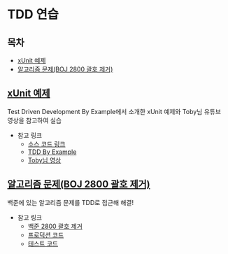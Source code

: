 # TDD 연습

## 목차
- [xUnit 예제](./src/main/java/xunit)
- [알고리즘 문제(BOJ 2800 괄호 제거)](./src/main/java/remove/parenthesis)

## [xUnit 예제](./src/main/java/xunit)
Test Driven Development By Example에서 소개한 xUnit 예제와 Toby님 유튜브 영상을 참고하여 실습
<br>
- 참고 링크
  - [소스 코드 링크](./src/main/java/xunit)
  - [TDD By Example](https://www.aladin.co.kr/shop/wproduct.aspx?ItemId=37469717)
  - [Toby님 영상](https://www.youtube.com/watch?v=tdKFZcZSJmg&t=1923s) 
    
## [알고리즘 문제(BOJ 2800 괄호 제거)](./src/main/java/remove/parenthesis)
백준에 있는 알고리즘 문제를 TDD로 접근해 해결!
<br>
- 참고 링크
  - [백준 2800 괄호 제거](https://www.acmicpc.net/problem/2800)
  - [프로덕션 코드](./src/main/java/remove/parenthesis)
  - [테스트 코드](./src/test/java/remove/parenthesis)